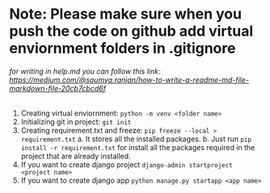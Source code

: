 # Note: Please make sure when you push the code on github add virtual enviornment folders in .gitignore

###### for writing in help.md you can follow this link: https://medium.com/@saumya.ranjan/how-to-write-a-readme-md-file-markdown-file-20cb7cbcd6f

1. Creating virtual enviornment:   ```python -m venv <folder name>```
2. Initializing git in project:    ```git init```
3. Creating requirement.txt and freeze:   ```pip freeze --local > requirement.txt```
   a. It stores all the installed packages.
   b. Just run ```pip install -r requirement.txt``` for install all the packages required in the project
      that are already installed.
4. If you want to create django project ```django-admin startproject <project name>``` 
5. If you want to create django app ```python manage.py startapp <app name>```
